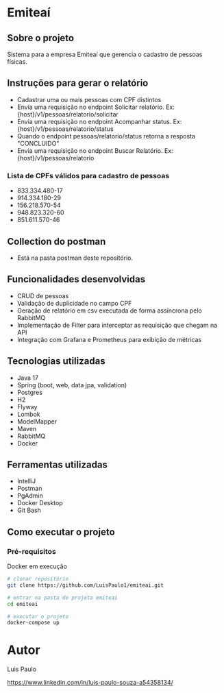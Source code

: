 # Emiteaí

## Sobre o projeto

Sistema para a empresa Emiteaí que gerencia o cadastro de pessoas físicas.

## Instruções para gerar o relatório
- Cadastrar uma ou mais pessoas com CPF distintos
- Envia uma requisição no endpoint Solicitar relatório. Ex: {host}/v1/pessoas/relatorio/solicitar
- Envia uma requisição no endpoint Acompanhar status. Ex: {host}/v1/pessoas/relatorio/status
- Quando o endpoint pessoas/relatorio/status retorna a resposta "CONCLUIDO"
- Envia uma requisição no endpoint Buscar Relatório. Ex: {host}/v1/pessoas/relatorio

### Lista de CPFs válidos para cadastro de pessoas
- 833.334.480-17
- 914.334.180-29
- 156.218.570-54
- 948.823.320-60
- 851.611.570-46

## Collection do postman
- Está na pasta postman deste repositório.

## Funcionalidades desenvolvidas
- CRUD de pessoas
- Validação de duplicidade no campo CPF
- Geração de relatório em csv executada de forma assíncrona pelo RabbitMQ
- Implementação de Filter para interceptar as requisição que chegam na API
- Integração com Grafana e Prometheus para exibição de métricas

## Tecnologias utilizadas
- Java 17
- Spring (boot, web, data jpa, validation)
- Postgres
- H2
- Flyway
- Lombok
- ModelMapper
- Maven
- RabbitMQ
- Docker

## Ferramentas utilizadas
- IntelliJ
- Postman
- PgAdmin
- Docker Desktop
- Git Bash

## Como executar o projeto

### Pré-requisitos
Docker em execução

```bash
# clonar repositório
git clone https://github.com/LuisPaulo1/emiteai.git

# entrar na pasta do projeto emiteai
cd emiteai

# executar o projeto
docker-compose up
```

# Autor

Luis Paulo

https://www.linkedin.com/in/luis-paulo-souza-a54358134/
